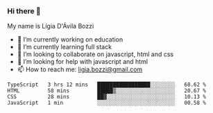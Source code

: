 ### Hi there 👋

My name is Lígia D'Ávila Bozzi

- 🔭 I’m currently working on education
- 🌱 I’m currently learning full stack
- 👯 I’m looking to collaborate on javascript, html and css
- 🤔 I’m looking for help with javascript and html
- 📫 How to reach me: ligia.bozzi@gmail.com

<!--START_SECTION:waka-->
```text
TypeScript   3 hrs 12 mins   █████████████████░░░░░░░░   68.62 % 
HTML         58 mins         █████▒░░░░░░░░░░░░░░░░░░░   20.67 % 
CSS          28 mins         ██▓░░░░░░░░░░░░░░░░░░░░░░   10.13 % 
JavaScript   1 min           ░░░░░░░░░░░░░░░░░░░░░░░░░   00.58 % 
```
<!--END_SECTION:waka-->

<!--
**ligiadavilabozzi/ligiadavilabozzi** is a ✨ _special_ ✨ repository because its `README.md` (this file) appears on your GitHub profile.
-->


